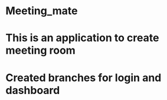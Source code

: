 # Meeting_mate

# This is an application to create meeting room

# Created branches for login and dashboard
